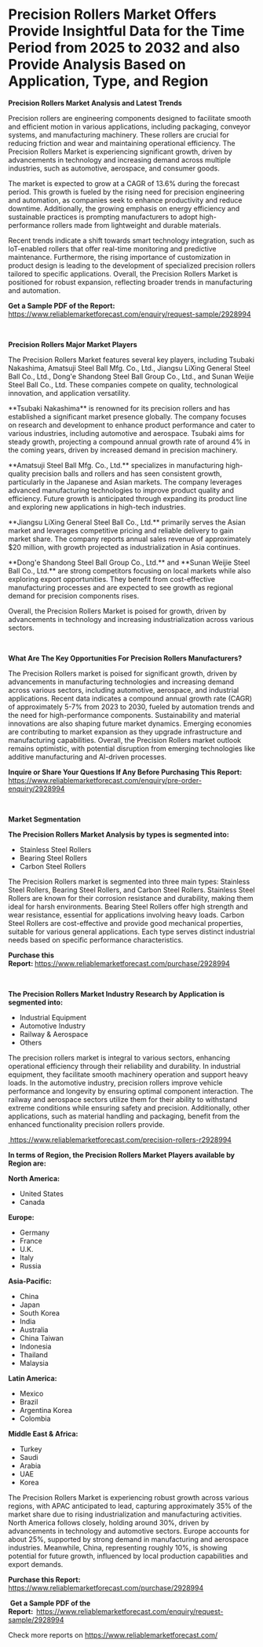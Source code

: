 <p><h1>Precision Rollers Market Offers Provide Insightful Data for the Time Period from 2025 to 2032 and also Provide Analysis Based on Application, Type, and Region</h1></p><p><strong>Precision Rollers Market Analysis and Latest Trends</strong></p>
<p><p>Precision rollers are engineering components designed to facilitate smooth and efficient motion in various applications, including packaging, conveyor systems, and manufacturing machinery. These rollers are crucial for reducing friction and wear and maintaining operational efficiency. The Precision Rollers Market is experiencing significant growth, driven by advancements in technology and increasing demand across multiple industries, such as automotive, aerospace, and consumer goods.</p><p>The market is expected to grow at a CAGR of 13.6% during the forecast period. This growth is fueled by the rising need for precision engineering and automation, as companies seek to enhance productivity and reduce downtime. Additionally, the growing emphasis on energy efficiency and sustainable practices is prompting manufacturers to adopt high-performance rollers made from lightweight and durable materials.</p><p>Recent trends indicate a shift towards smart technology integration, such as IoT-enabled rollers that offer real-time monitoring and predictive maintenance. Furthermore, the rising importance of customization in product design is leading to the development of specialized precision rollers tailored to specific applications. Overall, the Precision Rollers Market is positioned for robust expansion, reflecting broader trends in manufacturing and automation.</p></p>
<p><strong>Get a Sample PDF of the Report:&nbsp;</strong> <a href="https://www.reliablemarketforecast.com/enquiry/request-sample/2928994?utm_campaign=2336&utm_medium=2&utm_source=Github&utm_content=ia&utm_term=12032025&utm_id=precision-rollers">https://www.reliablemarketforecast.com/enquiry/request-sample/2928994</a></p>
<p>&nbsp;</p>
<p><strong>Precision Rollers Major Market Players</strong></p>
<p><p>The Precision Rollers Market features several key players, including Tsubaki Nakashima, Amatsuji Steel Ball Mfg. Co., Ltd., Jiangsu LiXing General Steel Ball Co., Ltd., Dong'e Shandong Steel Ball Group Co., Ltd., and Sunan Weijie Steel Ball Co., Ltd. These companies compete on quality, technological innovation, and application versatility.</p><p>**Tsubaki Nakashima** is renowned for its precision rollers and has established a significant market presence globally. The company focuses on research and development to enhance product performance and cater to various industries, including automotive and aerospace. Tsubaki aims for steady growth, projecting a compound annual growth rate of around 4% in the coming years, driven by increased demand in precision machinery.</p><p>**Amatsuji Steel Ball Mfg. Co., Ltd.** specializes in manufacturing high-quality precision balls and rollers and has seen consistent growth, particularly in the Japanese and Asian markets. The company leverages advanced manufacturing technologies to improve product quality and efficiency. Future growth is anticipated through expanding its product line and exploring new applications in high-tech industries.</p><p>**Jiangsu LiXing General Steel Ball Co., Ltd.** primarily serves the Asian market and leverages competitive pricing and reliable delivery to gain market share. The company reports annual sales revenue of approximately $20 million, with growth projected as industrialization in Asia continues.</p><p>**Dong'e Shandong Steel Ball Group Co., Ltd.** and **Sunan Weijie Steel Ball Co., Ltd.** are strong competitors focusing on local markets while also exploring export opportunities. They benefit from cost-effective manufacturing processes and are expected to see growth as regional demand for precision components rises.</p><p>Overall, the Precision Rollers Market is poised for growth, driven by advancements in technology and increasing industrialization across various sectors.</p></p>
<p>&nbsp;</p>
<p><strong>What Are The Key Opportunities For Precision Rollers Manufacturers?</strong></p>
<p><p>The Precision Rollers market is poised for significant growth, driven by advancements in manufacturing technologies and increasing demand across various sectors, including automotive, aerospace, and industrial applications. Recent data indicates a compound annual growth rate (CAGR) of approximately 5-7% from 2023 to 2030, fueled by automation trends and the need for high-performance components. Sustainability and material innovations are also shaping future market dynamics. Emerging economies are contributing to market expansion as they upgrade infrastructure and manufacturing capabilities. Overall, the Precision Rollers market outlook remains optimistic, with potential disruption from emerging technologies like additive manufacturing and AI-driven processes.</p></p>
<p><strong>Inquire or Share Your Questions If Any Before Purchasing This Report:</strong> <a href="https://www.reliablemarketforecast.com/enquiry/pre-order-enquiry/2928994?utm_campaign=2336&utm_medium=2&utm_source=Github&utm_content=ia&utm_term=12032025&utm_id=precision-rollers">https://www.reliablemarketforecast.com/enquiry/pre-order-enquiry/2928994</a></p>
<p>&nbsp;</p>
<p><strong>Market Segmentation</strong></p>
<p><strong>The Precision Rollers Market Analysis by types is segmented into:</strong></p>
<p><ul><li>Stainless Steel Rollers</li><li>Bearing Steel Rollers</li><li>Carbon Steel Rollers</li></ul></p>
<p><p>The Precision Rollers market is segmented into three main types: Stainless Steel Rollers, Bearing Steel Rollers, and Carbon Steel Rollers. Stainless Steel Rollers are known for their corrosion resistance and durability, making them ideal for harsh environments. Bearing Steel Rollers offer high strength and wear resistance, essential for applications involving heavy loads. Carbon Steel Rollers are cost-effective and provide good mechanical properties, suitable for various general applications. Each type serves distinct industrial needs based on specific performance characteristics.</p></p>
<p><strong>Purchase this Report:&nbsp;</strong><a href="https://www.reliablemarketforecast.com/purchase/2928994?utm_campaign=2336&utm_medium=2&utm_source=Github&utm_content=ia&utm_term=12032025&utm_id=precision-rollers">https://www.reliablemarketforecast.com/purchase/2928994</a></p>
<p>&nbsp;</p>
<p><strong>The Precision Rollers Market Industry Research by Application is segmented into:</strong></p>
<p><ul><li>Industrial Equipment</li><li>Automotive Industry</li><li>Railway & Aerospace</li><li>Others</li></ul></p>
<p><p>The precision rollers market is integral to various sectors, enhancing operational efficiency through their reliability and durability. In industrial equipment, they facilitate smooth machinery operation and support heavy loads. In the automotive industry, precision rollers improve vehicle performance and longevity by ensuring optimal component interaction. The railway and aerospace sectors utilize them for their ability to withstand extreme conditions while ensuring safety and precision. Additionally, other applications, such as material handling and packaging, benefit from the enhanced functionality precision rollers provide.</p></p>
<p><a href="https://www.reliablemarketforecast.com/precision-rollers-r2928994?utm_campaign=2336&utm_medium=2&utm_source=Github&utm_content=ia&utm_term=12032025&utm_id=precision-rollers">&nbsp;https://www.reliablemarketforecast.com/precision-rollers-r2928994</a></p>
<p><strong>In terms of Region, the Precision Rollers Market Players available by Region are:</strong></p>
<p>
    <p> <strong> North America: </strong>
        <ul>
            <li>United States</li>
            <li>Canada</li>
        </ul>
        </p> 
    <p> <strong> Europe: </strong>
        <ul>
            <li>Germany</li>
            <li>France</li>
            <li>U.K.</li>
            <li>Italy</li>
            <li>Russia</li>
        </ul>
        </p> 
    <p> <strong> Asia-Pacific: </strong>
        <ul>
            <li>China</li>
            <li>Japan</li>
            <li>South Korea</li>
            <li>India</li>
            <li>Australia</li>
            <li>China Taiwan</li>
            <li>Indonesia</li>
            <li>Thailand</li>
            <li>Malaysia</li>
        </ul>
        </p> 
    <p> <strong> Latin America: </strong>
        <ul>
            <li>Mexico</li>
            <li>Brazil</li>
            <li>Argentina Korea</li>
            <li>Colombia</li>
        </ul>
        </p> 
    <p> <strong> Middle East & Africa: </strong>
        <ul>
            <li>Turkey</li>
            <li>Saudi</li>
            <li>Arabia</li>
            <li>UAE</li>
            <li>Korea</li>
        </ul>
    </p>
    </p>
<p><p>The Precision Rollers Market is experiencing robust growth across various regions, with APAC anticipated to lead, capturing approximately 35% of the market share due to rising industrialization and manufacturing activities. North America follows closely, holding around 30%, driven by advancements in technology and automotive sectors. Europe accounts for about 25%, supported by strong demand in manufacturing and aerospace industries. Meanwhile, China, representing roughly 10%, is showing potential for future growth, influenced by local production capabilities and export demands.</p></p>
<p><strong>Purchase this Report: </strong><a href="https://www.reliablemarketforecast.com/purchase/2928994?utm_campaign=2336&utm_medium=2&utm_source=Github&utm_content=ia&utm_term=12032025&utm_id=precision-rollers">https://www.reliablemarketforecast.com/purchase/2928994</a></p>
<p>&nbsp;<strong>Get a Sample PDF of the Report:&nbsp;&nbsp;</strong><a href="https://www.reliablemarketforecast.com/enquiry/request-sample/2928994?utm_campaign=2336&utm_medium=2&utm_source=Github&utm_content=ia&utm_term=12032025&utm_id=precision-rollers">https://www.reliablemarketforecast.com/enquiry/request-sample/2928994</a></p>
<p><strong></strong></p>
<p>Check more reports on <a href="https://www.reliablemarketforecast.com/?utm_campaign=2336&utm_medium=2&utm_source=Github&utm_content=ia&utm_term=12032025&utm_id=precision-rollers">https://www.reliablemarketforecast.com/</a></p>